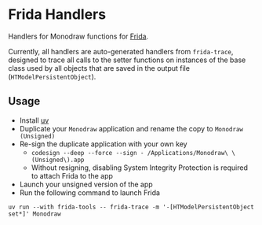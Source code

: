 # Frida Handlers

Handlers for Monodraw functions for [Frida](https://frida.re/).

Currently, all handlers are auto-generated handlers from `frida-trace`, designed to trace all calls to the setter functions on instances of the base class used by all objects that are saved in the output file (`HTModelPersistentObject`).

## Usage
- Install [uv](https://docs.astral.sh/uv/getting-started/installation/)
- Duplicate your `Monodraw` application and rename the copy to `Monodraw (Unsigned)`
- Re-sign the duplicate application with your own key
  - `codesign --deep --force --sign - /Applications/Monodraw\ \(Unsigned\).app`
  - Without resigning, disabling System Integrity Protection is required to attach Frida to the app
- Launch your unsigned version of the app
- Run the following command to launch Frida

```fish
uv run --with frida-tools -- frida-trace -m '-[HTModelPersistentObject set*]' Monodraw
```
